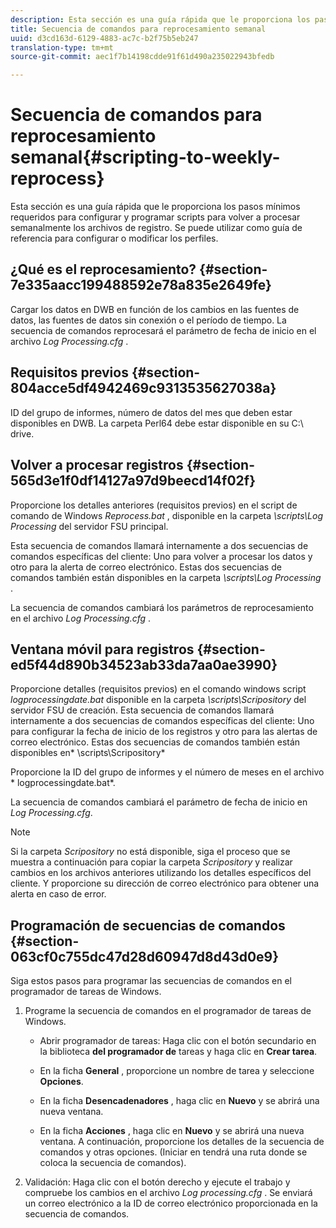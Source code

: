 ```yaml
---
description: Esta sección es una guía rápida que le proporciona los pasos mínimos requeridos para configurar y programar scripts para volver a procesar semanalmente los archivos de registro. Se puede utilizar como guía de referencia para configurar o modificar los perfiles.
title: Secuencia de comandos para reprocesamiento semanal
uuid: d3cd163d-6129-4883-ac7c-b2f75b5eb247
translation-type: tm+mt
source-git-commit: aec1f7b14198cdde91f61d490a235022943bfedb

---
```



# Secuencia de comandos para reprocesamiento semanal{#scripting-to-weekly-reprocess}

Esta sección es una guía rápida que le proporciona los pasos mínimos requeridos para configurar y programar scripts para volver a procesar semanalmente los archivos de registro. Se puede utilizar como guía de referencia para configurar o modificar los perfiles.

## ¿Qué es el reprocesamiento? {#section-7e335aacc199488592e78a835e2649fe}

Cargar los datos en DWB en función de los cambios en las fuentes de datos, las fuentes de datos sin conexión o el período de tiempo. La secuencia de comandos reprocesará el parámetro de fecha de inicio en el archivo *Log Processing.cfg* .

## Requisitos previos {#section-804acce5df4942469c9313535627038a}

ID del grupo de informes, número de datos del mes que deben estar disponibles en DWB. La carpeta Perl64 debe estar disponible en su C:\ drive.

## Volver a procesar registros {#section-565d3e1f0df14127a97d9beecd14f02f}

Proporcione los detalles anteriores (requisitos previos) en el script de comando de Windows *Reprocess.bat* , disponible en la carpeta *\scripts\Log Processing* del servidor FSU principal.

Esta secuencia de comandos llamará internamente a dos secuencias de comandos específicas del cliente: Uno para volver a procesar los datos y otro para la alerta de correo electrónico. Estas dos secuencias de comandos también están disponibles en la carpeta *\scripts\Log Processing* .

La secuencia de comandos cambiará los parámetros de reprocesamiento en el archivo *Log Processing.cfg* .

## Ventana móvil para registros {#section-ed5f44d890b34523ab33da7aa0ae3990}

Proporcione detalles (requisitos previos) en el comando windows script *logprocessingdate.bat* disponible en la carpeta *\scripts\Scripository* del servidor FSU de creación. Esta secuencia de comandos llamará internamente a dos secuencias de comandos específicas del cliente: Uno para configurar la fecha de inicio de los registros y otro para las alertas de correo electrónico. Estas dos secuencias de comandos también están disponibles en* \scripts\Scripository*

Proporcione la ID del grupo de informes y el número de meses en el archivo * logprocessingdate.bat*.

La secuencia de comandos cambiará el parámetro de fecha de inicio en *Log Processing.cfg*.

>[!NOTE]
>
>Si la carpeta *Scripository* no está disponible, siga el proceso que se muestra a continuación para copiar la carpeta *Scripository* y realizar cambios en los archivos anteriores utilizando los detalles específicos del cliente. Y proporcione su dirección de correo electrónico para obtener una alerta en caso de error.

## Programación de secuencias de comandos {#section-063cf0c755dc47d28d60947d8d43d0e9}

Siga estos pasos para programar las secuencias de comandos en el programador de tareas de Windows.

1. Programe la secuencia de comandos en el programador de tareas de Windows.

   * Abrir programador de tareas: Haga clic con el botón secundario en la biblioteca **del programador de** tareas y haga clic en **Crear tarea**.

   * En la ficha **General** , proporcione un nombre de tarea y seleccione **Opciones**.

   * En la ficha **Desencadenadores** , haga clic en **Nuevo** y se abrirá una nueva ventana.

   * En la ficha **Acciones** , haga clic en **Nuevo** y se abrirá una nueva ventana. A continuación, proporcione los detalles de la secuencia de comandos y otras opciones. (Iniciar en tendrá una ruta donde se coloca la secuencia de comandos).

1. Validación: Haga clic con el botón derecho y ejecute el trabajo y compruebe los cambios en el archivo *Log processing.cfg* . Se enviará un correo electrónico a la ID de correo electrónico proporcionada en la secuencia de comandos.

